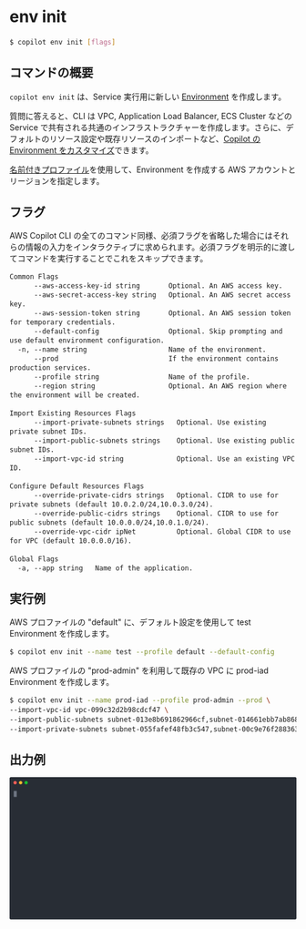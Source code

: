 # env init
```bash
$ copilot env init [flags]
```

## コマンドの概要
`copilot env init` は、Service 実行用に新しい [Environment](../concepts/environments.ja.md) を作成します。

質問に答えると、CLI は VPC, Application Load Balancer, ECS Cluster などの Service で共有される共通のインフラストラクチャーを作成します。さらに、デフォルトのリソース設定や既存リソースのインポートなど、[Copilot の Environment をカスタマイズ](../concepts/environments.ja.md#Environment-のカスタマイズ)できます。

[名前付きプロファイル](../credentials.ja.md#Environment-用の認証情報)を使用して、Environment を作成する AWS アカウントとリージョンを指定します。

## フラグ
AWS Copilot CLI の全てのコマンド同様、必須フラグを省略した場合にはそれらの情報の入力をインタラクティブに求められます。必須フラグを明示的に渡してコマンドを実行することでこれをスキップできます。
```
Common Flags
      --aws-access-key-id string       Optional. An AWS access key.
      --aws-secret-access-key string   Optional. An AWS secret access key.
      --aws-session-token string       Optional. An AWS session token for temporary credentials.
      --default-config                 Optional. Skip prompting and use default environment configuration.
  -n, --name string                    Name of the environment.
      --prod                           If the environment contains production services.
      --profile string                 Name of the profile.
      --region string                  Optional. An AWS region where the environment will be created.

Import Existing Resources Flags
      --import-private-subnets strings   Optional. Use existing private subnet IDs.
      --import-public-subnets strings    Optional. Use existing public subnet IDs.
      --import-vpc-id string             Optional. Use an existing VPC ID.

Configure Default Resources Flags
      --override-private-cidrs strings   Optional. CIDR to use for private subnets (default 10.0.2.0/24,10.0.3.0/24).
      --override-public-cidrs strings    Optional. CIDR to use for public subnets (default 10.0.0.0/24,10.0.1.0/24).
      --override-vpc-cidr ipNet          Optional. Global CIDR to use for VPC (default 10.0.0.0/16).

Global Flags
  -a, --app string   Name of the application.
```

## 実行例
AWS プロファイルの "default" に、デフォルト設定を使用して test Environment を作成します。

```bash
$ copilot env init --name test --profile default --default-config
```

AWS プロファイルの "prod-admin" を利用して既存の VPC に prod-iad Environment を作成します。
```bash
$ copilot env init --name prod-iad --profile prod-admin --prod \
--import-vpc-id vpc-099c32d2b98cdcf47 \
--import-public-subnets subnet-013e8b691862966cf,subnet-014661ebb7ab8681a \
--import-private-subnets subnet-055fafef48fb3c547,subnet-00c9e76f288363e7f
```

## 出力例
![Running copilot env init](https://raw.githubusercontent.com/kohidave/copilot-demos/master/env-init.svg?sanitize=true)

